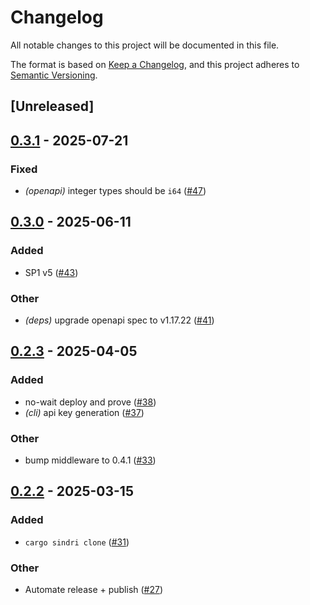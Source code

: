 # Changelog

All notable changes to this project will be documented in this file.

The format is based on [Keep a Changelog](https://keepachangelog.com/en/1.0.0/),
and this project adheres to [Semantic Versioning](https://semver.org/spec/v2.0.0.html).

## [Unreleased]

## [0.3.1](https://github.com/Sindri-Labs/sindri-rust/compare/sindri-v0.3.0...sindri-v0.3.1) - 2025-07-21

### Fixed

- *(openapi)* integer types should be `i64` ([#47](https://github.com/Sindri-Labs/sindri-rust/pull/47))

## [0.3.0](https://github.com/Sindri-Labs/sindri-rust/compare/sindri-v0.2.3...sindri-v0.3.0) - 2025-06-11

### Added

- SP1 v5 ([#43](https://github.com/Sindri-Labs/sindri-rust/pull/43))

### Other

- *(deps)* upgrade openapi spec to v1.17.22 ([#41](https://github.com/Sindri-Labs/sindri-rust/pull/41))

## [0.2.3](https://github.com/Sindri-Labs/sindri-rust/compare/sindri-v0.2.2...sindri-v0.2.3) - 2025-04-05

### Added

- no-wait deploy and prove ([#38](https://github.com/Sindri-Labs/sindri-rust/pull/38))
- *(cli)* api key generation ([#37](https://github.com/Sindri-Labs/sindri-rust/pull/37))

### Other

- bump middleware to 0.4.1 ([#33](https://github.com/Sindri-Labs/sindri-rust/pull/33))

## [0.2.2](https://github.com/Sindri-Labs/sindri-rust/compare/sindri-v0.2.1...sindri-v0.2.2) - 2025-03-15

### Added

- `cargo sindri clone` ([#31](https://github.com/Sindri-Labs/sindri-rust/pull/31))

### Other

- Automate release + publish ([#27](https://github.com/Sindri-Labs/sindri-rust/pull/27))
